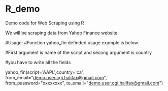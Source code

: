 # R_demo
Demo code for Web Scraping using R

We will be scraping data from Yahoo Finance website

#Usage:
#Function yahoo_fin definded usage example is below. 

#First argument is name of the script and secong argument is country 

#you have to write all the fields

yahoo_fin(script='AAPL',country='ca',
          from_email="demo.user.cgi.halifax@gmail.com",
          from_password="xxxxxxxx",
          to_email="demo.user.cgi.halifax@gmail.com")
